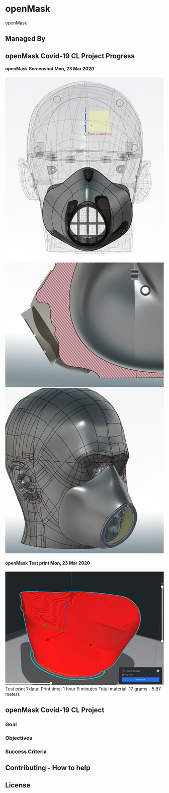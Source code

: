 # openMask

openMask

## Managed By

## openMask Covid-19 CL Project Progress

#### openMask Screenshot Mon, 23 Mar 2020 
![Screenshot 1 openMask v1](/images/ss1.jpeg)
![Screenshot 2 openMask v1](/images/ss2.jpeg)
![Screenshot 3 openMask v1](/images/ss3.jpeg)

#### openMask Test print Mon, 23 Mar 2020 

![Screenshot 4 openMask v1](/images/ss4.jpg)
Test print 1 data:
Print time: 1 hour 9 minutes
Total material: 17 grams - 5.87 meters

## openMask Covid-19 CL Project

### Goal

### Objectives

### Success Criteria

## Contributing - How to help



## License
